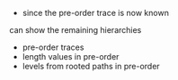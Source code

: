 
* since the pre-order trace is now known

can show the remaining hierarchies

* pre-order traces
* length values in pre-order
* levels from rooted paths in pre-order
